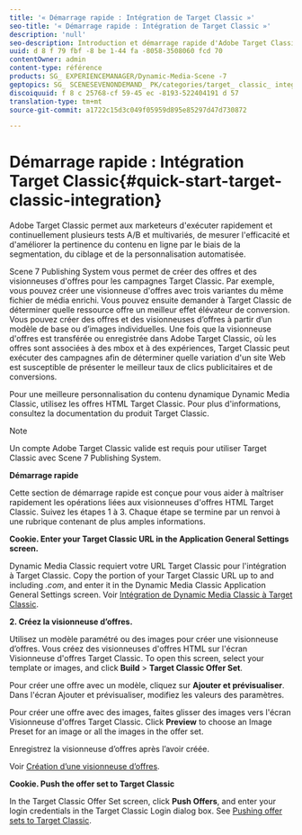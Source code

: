 ```yaml
---
title: '« Démarrage rapide : Intégration de Target Classic »'
seo-title: '« Démarrage rapide : Intégration de Target Classic »'
description: 'null'
seo-description: Introduction et démarrage rapide d'Adobe Target Classic pour vous aider à maîtriser rapidement les opérations liées aux techniques d'intégration de Target Classic.
uuid: d 8 f 79 fbf -8 be 1-44 fa -8058-3508060 fcd 70
contentOwner: admin
content-type: référence
products: SG_ EXPERIENCEMANAGER/Dynamic-Media-Scene -7
geptopics: SG_ SCENESEVENONDEMAND_ PK/categories/target_ classic_ integration
discoiquuid: f 8 c 25768-cf 59-45 ec -8193-522404191 d 57
translation-type: tm+mt
source-git-commit: a1722c15d3c049f05959d895e85297d47d730872

---
```



# Démarrage rapide : Intégration Target Classic{#quick-start-target-classic-integration}

Adobe Target Classic permet aux marketeurs d'exécuter rapidement et continuellement plusieurs tests A/B et multivariés, de mesurer l'efficacité et d'améliorer la pertinence du contenu en ligne par le biais de la segmentation, du ciblage et de la personnalisation automatisée.

Scene 7 Publishing System vous permet de créer des offres et des visionneuses d'offres pour les campagnes Target Classic. Par exemple, vous pouvez créer une visionneuse d'offres avec trois variantes du même fichier de média enrichi. Vous pouvez ensuite demander à Target Classic de déterminer quelle ressource offre un meilleur effet élévateur de conversion. Vous pouvez créer des offres et des visionneuses d’offres à partir d’un modèle de base ou d’images individuelles. Une fois que la visionneuse d'offres est transférée ou enregistrée dans Adobe Target Classic, où les offres sont associées à des mbox et à des expériences, Target Classic peut exécuter des campagnes afin de déterminer quelle variation d'un site Web est susceptible de présenter le meilleur taux de clics publicitaires et de conversions.

Pour une meilleure personnalisation du contenu dynamique Dynamic Media Classic, utilisez les offres HTML Target Classic. Pour plus d'informations, consultez la documentation du produit Target Classic.

>[!NOTE]
>
>Un compte Adobe Target Classic valide est requis pour utiliser Target Classic avec Scene 7 Publishing System.

**Démarrage rapide**

Cette section de démarrage rapide est conçue pour vous aider à maîtriser rapidement les opérations liées aux visionneuses d'offres HTML Target Classic. Suivez les étapes 1 à 3. Chaque étape se termine par un renvoi à une rubrique contenant de plus amples informations.

**Cookie. Enter your Target Classic URL in the Application General Settings screen.**

Dynamic Media Classic requiert votre URL Target Classic pour l'intégration à Target Classic. Copy the portion of your Target Classic URL up to and including *.com*, and enter it in the Dynamic Media Classic Application General Settings screen. Voir [Intégration de Dynamic Media Classic à Target Classic](integrating-scene7-target-classic.md#integrating_scene7_with_target_classic).

**2. Créez la visionneuse d’offres.**

Utilisez un modèle paramétré ou des images pour créer une visionneuse d’offres. Vous créez des visionneuses d'offres HTML sur l'écran Visionneuse d'offres Target Classic. To open this screen, select your template or images, and click **Build** &gt; **Target Classic Offer Set**.

Pour créer une offre avec un modèle, cliquez sur **Ajouter et prévisualiser**. Dans l'écran Ajouter et prévisualiser, modifiez les valeurs des paramètres.

Pour créer une offre avec des images, faites glisser des images vers l'écran Visionneuse d'offres Target Classic. Click **Preview** to choose an Image Preset for an image or all the images in the offer set.

Enregistrez la visionneuse d’offres après l’avoir créée.

Voir [Création d’une visionneuse d’offres](creating-offer-set.md#creating_an_offer_set).

**Cookie. Push the offer set to Target Classic**

In the Target Classic Offer Set screen, click **Push Offers**, and enter your login credentials in the Target Classic Login dialog box. See [Pushing offer sets to Target Classic](pushing-offer-sets-target-classic.md#pushing_offer_sets_to_target_classic).

